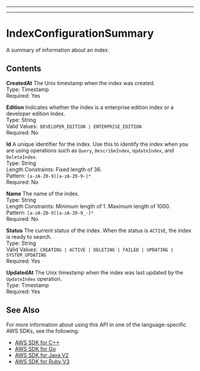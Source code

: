 --------

--------

# IndexConfigurationSummary<a name="API_IndexConfigurationSummary"></a>

A summary of information about an index\.

## Contents<a name="API_IndexConfigurationSummary_Contents"></a>

 **CreatedAt**   <a name="Kendra-Type-IndexConfigurationSummary-CreatedAt"></a>
The Unix timestamp when the index was created\.  
Type: Timestamp  
Required: Yes

 **Edition**   <a name="Kendra-Type-IndexConfigurationSummary-Edition"></a>
Indicates whether the index is a enterprise edition index or a developer edition index\.   
Type: String  
Valid Values:` DEVELOPER_EDITION | ENTERPRISE_EDITION`   
Required: No

 **Id**   <a name="Kendra-Type-IndexConfigurationSummary-Id"></a>
A unique identifier for the index\. Use this to identify the index when you are using operations such as `Query`, `DescribeIndex`, `UpdateIndex`, and `DeleteIndex`\.  
Type: String  
Length Constraints: Fixed length of 36\.  
Pattern: `[a-zA-Z0-9][a-zA-Z0-9-]*`   
Required: No

 **Name**   <a name="Kendra-Type-IndexConfigurationSummary-Name"></a>
The name of the index\.  
Type: String  
Length Constraints: Minimum length of 1\. Maximum length of 1000\.  
Pattern: `[a-zA-Z0-9][a-zA-Z0-9_-]*`   
Required: No

 **Status**   <a name="Kendra-Type-IndexConfigurationSummary-Status"></a>
The current status of the index\. When the status is `ACTIVE`, the index is ready to search\.  
Type: String  
Valid Values:` CREATING | ACTIVE | DELETING | FAILED | UPDATING | SYSTEM_UPDATING`   
Required: Yes

 **UpdatedAt**   <a name="Kendra-Type-IndexConfigurationSummary-UpdatedAt"></a>
The Unix timestamp when the index was last updated by the `UpdateIndex` operation\.  
Type: Timestamp  
Required: Yes

## See Also<a name="API_IndexConfigurationSummary_SeeAlso"></a>

For more information about using this API in one of the language\-specific AWS SDKs, see the following:
+  [AWS SDK for C\+\+](https://docs.aws.amazon.com/goto/SdkForCpp/kendra-2019-02-03/IndexConfigurationSummary) 
+  [AWS SDK for Go](https://docs.aws.amazon.com/goto/SdkForGoV1/kendra-2019-02-03/IndexConfigurationSummary) 
+  [AWS SDK for Java V2](https://docs.aws.amazon.com/goto/SdkForJavaV2/kendra-2019-02-03/IndexConfigurationSummary) 
+  [AWS SDK for Ruby V3](https://docs.aws.amazon.com/goto/SdkForRubyV3/kendra-2019-02-03/IndexConfigurationSummary) 